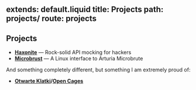 extends: default.liquid
title: Projects
path: projects/
route: projects
---

## Projects
+ [__Haxonite__](https://github.com/jmatraszek/haxonite) &mdash;
  Rock-solid API mocking for hackers
+ [__Microbrust__](https://github.com/jmatraszek/microbrust) &mdash;
  A Linux interface to Arturia Microbrute

And something completely different, but something I am extremely proud of:
+ [__Otwarte Klatki__](http://www.otwarteklatki.pl/)__/__[__Open
  Cages__](http://opencages.org/)
